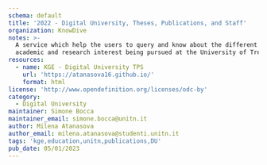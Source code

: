 ```yaml
---
schema: default
title: '2022 - Digital University, Theses, Publications, and Staff'
organization: KnowDive
notes: >-
  A service which help the users to query and know about the different areas of
  academic and research interest being pursued at the University of Trento.
resources:
  - name: KGE - Digital University TPS
    url: 'https://atanasova16.github.io/'
    format: html
license: 'http://www.opendefinition.org/licenses/odc-by'
category:
  - Digital University
maintainer: Simone Bocca
maintainer_email: simone.bocca@unitn.it
author: Milena Atanasova
author_email: milena.atanasova@studenti.unitn.it
tags: 'kge,education,unitn,publications,DU'
pub_date: 05/01/2023
---
```

